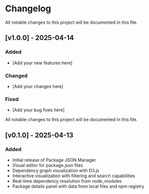 # Changelog

All notable changes to this project will be documented in this file.

## [v1.0.0] - 2025-04-14

### Added
- [Add your new features here]

### Changed
- [Add your changes here]

### Fixed
- [Add your bug fixes here]


All notable changes to this project will be documented in this file.

## [v0.1.0] - 2025-04-13

### Added
- Initial release of Package JSON Manager
- Visual editor for package.json files
- Dependency graph visualization with D3.js
- Interactive visualization with filtering and search capabilities
- Real-time dependency resolution from node_modules
- Package details panel with data from local files and npm registry
